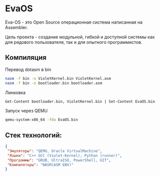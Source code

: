 # EvaOS
 Eva-OS - это Open Source операционная система написанная на Assembler.

Цель проекта - создание модульной, гибкой и доступной системы как для рядового пользователя, так и для опытного программистов.

## Компиляция
Перевод dotasm в bin 
```sh
nasm -f bin -o VioletKernel.bin VioletKernel.asm
nasm -f bin -o bootloader.bin bootloader.asm   
```

Линковка
```sh
Get-Content bootloader.bin, VioletKernel.bin | Set-Content EvaOS.bin  
```

Запуск через QEMU
```sh
qemu-system-x86_64 -fda EvaOS.bin
```

## Стек технологий:
```json
{
 "Эмуляторы": "QEMU, Oracle VirtualMachine",
 "Языки": "C++ GCC (Violet-Kernel), Python (runner)",
 "Программы": "GRUB, UltraISO, PowerShell, GIT",
 "Компиляторы": "NASM(ASM ENV)"
}
```
